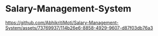 # Salary-Management-System

https://github.com/AbhikritiMoti/Salary-Management-System/assets/73769937/114b26e6-8858-4929-9607-d87f03db76a3

